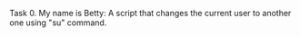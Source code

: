 Task 0. My name is Betty: A script that changes the current user to another one using "su" command.
